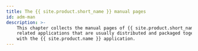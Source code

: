 ```yaml
---
title: The {{ site.product.short_name }} manual pages
id: adm-man
description: >-
    This chapter collects the manual pages of {{ site.product.short_name }} and other
    related applications that are usually distributed and packaged together
    with the {{ site.product.name }} application.
---
```

